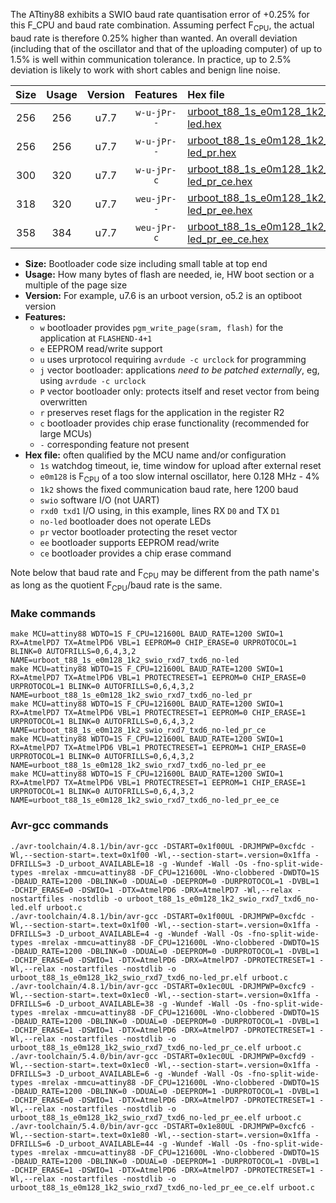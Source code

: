 The ATtiny88 exhibits a SWIO baud rate quantisation error of +0.25% for this F_CPU and baud rate combination. Assuming perfect F<sub>CPU</sub>, the actual baud rate is therefore 0.25% higher than wanted. An overall deviation (including that of the oscillator and that of the uploading computer) of up to 1.5% is well within communication tolerance. In practice, up to 2.5% deviation is likely to work with short cables and benign line noise.

|Size|Usage|Version|Features|Hex file|
|:-:|:-:|:-:|:-:|:--|
|256|256|u7.7|`w-u-jPr--`|[urboot_t88_1s_e0m128_1k2_swio_rxd7_txd6_no-led.hex](https://raw.githubusercontent.com/stefanrueger/urboot.hex/main/boards/mh-tiny/attiny88/watchdog_1_s/internal_oscillator_e-5.00%25/%2B0m128000_hz/%2B%2B%2B1k2_baud/swio_rxd7_txd6/no-led/urboot_t88_1s_e0m128_1k2_swio_rxd7_txd6_no-led.hex)|
|256|256|u7.7|`w-u-jPr--`|[urboot_t88_1s_e0m128_1k2_swio_rxd7_txd6_no-led_pr.hex](https://raw.githubusercontent.com/stefanrueger/urboot.hex/main/boards/mh-tiny/attiny88/watchdog_1_s/internal_oscillator_e-5.00%25/%2B0m128000_hz/%2B%2B%2B1k2_baud/swio_rxd7_txd6/no-led/urboot_t88_1s_e0m128_1k2_swio_rxd7_txd6_no-led_pr.hex)|
|300|320|u7.7|`w-u-jPr-c`|[urboot_t88_1s_e0m128_1k2_swio_rxd7_txd6_no-led_pr_ce.hex](https://raw.githubusercontent.com/stefanrueger/urboot.hex/main/boards/mh-tiny/attiny88/watchdog_1_s/internal_oscillator_e-5.00%25/%2B0m128000_hz/%2B%2B%2B1k2_baud/swio_rxd7_txd6/no-led/urboot_t88_1s_e0m128_1k2_swio_rxd7_txd6_no-led_pr_ce.hex)|
|318|320|u7.7|`weu-jPr--`|[urboot_t88_1s_e0m128_1k2_swio_rxd7_txd6_no-led_pr_ee.hex](https://raw.githubusercontent.com/stefanrueger/urboot.hex/main/boards/mh-tiny/attiny88/watchdog_1_s/internal_oscillator_e-5.00%25/%2B0m128000_hz/%2B%2B%2B1k2_baud/swio_rxd7_txd6/no-led/urboot_t88_1s_e0m128_1k2_swio_rxd7_txd6_no-led_pr_ee.hex)|
|358|384|u7.7|`weu-jPr-c`|[urboot_t88_1s_e0m128_1k2_swio_rxd7_txd6_no-led_pr_ee_ce.hex](https://raw.githubusercontent.com/stefanrueger/urboot.hex/main/boards/mh-tiny/attiny88/watchdog_1_s/internal_oscillator_e-5.00%25/%2B0m128000_hz/%2B%2B%2B1k2_baud/swio_rxd7_txd6/no-led/urboot_t88_1s_e0m128_1k2_swio_rxd7_txd6_no-led_pr_ee_ce.hex)|

- **Size:** Bootloader code size including small table at top end
- **Usage:** How many bytes of flash are needed, ie, HW boot section or a multiple of the page size
- **Version:** For example, u7.6 is an urboot version, o5.2 is an optiboot version
- **Features:**
  + `w` bootloader provides `pgm_write_page(sram, flash)` for the application at `FLASHEND-4+1`
  + `e` EEPROM read/write support
  + `u` uses urprotocol requiring `avrdude -c urclock` for programming
  + `j` vector bootloader: applications *need to be patched externally*, eg, using `avrdude -c urclock`
  + `P` vector bootloader only: protects itself and reset vector from being overwritten
  + `r` preserves reset flags for the application in the register R2
  + `c` bootloader provides chip erase functionality (recommended for large MCUs)
  + `-` corresponding feature not present
- **Hex file:** often qualified by the MCU name and/or configuration
  + `1s` watchdog timeout, ie, time window for upload after external reset
  + `e0m128` is F<sub>CPU</sub> of a too slow internal oscillator, here 0.128 MHz - 4%
  + `1k2` shows the fixed communication baud rate, here 1200 baud
  + `swio` software I/O (not UART)
  + `rxd0 txd1` I/O using, in this example, lines RX `D0` and TX `D1`
  + `no-led` bootloader does not operate LEDs
  + `pr` vector bootloader protecting the reset vector
  + `ee` bootloader supports EEPROM read/write
  + `ce` bootloader provides a chip erase command


Note below that baud rate and F<sub>CPU</sub> may be different from the path name's as long as the quotient F<sub>CPU</sub>/baud rate is the same.

### Make commands
```
make MCU=attiny88 WDTO=1S F_CPU=121600L BAUD_RATE=1200 SWIO=1 RX=AtmelPD7 TX=AtmelPD6 VBL=1 EEPROM=0 CHIP_ERASE=0 URPROTOCOL=1 BLINK=0 AUTOFRILLS=0,6,4,3,2 NAME=urboot_t88_1s_e0m128_1k2_swio_rxd7_txd6_no-led
make MCU=attiny88 WDTO=1S F_CPU=121600L BAUD_RATE=1200 SWIO=1 RX=AtmelPD7 TX=AtmelPD6 VBL=1 PROTECTRESET=1 EEPROM=0 CHIP_ERASE=0 URPROTOCOL=1 BLINK=0 AUTOFRILLS=0,6,4,3,2 NAME=urboot_t88_1s_e0m128_1k2_swio_rxd7_txd6_no-led_pr
make MCU=attiny88 WDTO=1S F_CPU=121600L BAUD_RATE=1200 SWIO=1 RX=AtmelPD7 TX=AtmelPD6 VBL=1 PROTECTRESET=1 EEPROM=0 CHIP_ERASE=1 URPROTOCOL=1 BLINK=0 AUTOFRILLS=0,6,4,3,2 NAME=urboot_t88_1s_e0m128_1k2_swio_rxd7_txd6_no-led_pr_ce
make MCU=attiny88 WDTO=1S F_CPU=121600L BAUD_RATE=1200 SWIO=1 RX=AtmelPD7 TX=AtmelPD6 VBL=1 PROTECTRESET=1 EEPROM=1 CHIP_ERASE=0 URPROTOCOL=1 BLINK=0 AUTOFRILLS=0,6,4,3,2 NAME=urboot_t88_1s_e0m128_1k2_swio_rxd7_txd6_no-led_pr_ee
make MCU=attiny88 WDTO=1S F_CPU=121600L BAUD_RATE=1200 SWIO=1 RX=AtmelPD7 TX=AtmelPD6 VBL=1 PROTECTRESET=1 EEPROM=1 CHIP_ERASE=1 URPROTOCOL=1 BLINK=0 AUTOFRILLS=0,6,4,3,2 NAME=urboot_t88_1s_e0m128_1k2_swio_rxd7_txd6_no-led_pr_ee_ce
```

### Avr-gcc commands
```
./avr-toolchain/4.8.1/bin/avr-gcc -DSTART=0x1f00UL -DRJMPWP=0xcfdc -Wl,--section-start=.text=0x1f00 -Wl,--section-start=.version=0x1ffa -DFRILLS=3 -D_urboot_AVAILABLE=18 -g -Wundef -Wall -Os -fno-split-wide-types -mrelax -mmcu=attiny88 -DF_CPU=121600L -Wno-clobbered -DWDTO=1S -DBAUD_RATE=1200 -DBLINK=0 -DDUAL=0 -DEEPROM=0 -DURPROTOCOL=1 -DVBL=1 -DCHIP_ERASE=0 -DSWIO=1 -DTX=AtmelPD6 -DRX=AtmelPD7 -Wl,--relax -nostartfiles -nostdlib -o urboot_t88_1s_e0m128_1k2_swio_rxd7_txd6_no-led.elf urboot.c
./avr-toolchain/4.8.1/bin/avr-gcc -DSTART=0x1f00UL -DRJMPWP=0xcfdc -Wl,--section-start=.text=0x1f00 -Wl,--section-start=.version=0x1ffa -DFRILLS=3 -D_urboot_AVAILABLE=4 -g -Wundef -Wall -Os -fno-split-wide-types -mrelax -mmcu=attiny88 -DF_CPU=121600L -Wno-clobbered -DWDTO=1S -DBAUD_RATE=1200 -DBLINK=0 -DDUAL=0 -DEEPROM=0 -DURPROTOCOL=1 -DVBL=1 -DCHIP_ERASE=0 -DSWIO=1 -DTX=AtmelPD6 -DRX=AtmelPD7 -DPROTECTRESET=1 -Wl,--relax -nostartfiles -nostdlib -o urboot_t88_1s_e0m128_1k2_swio_rxd7_txd6_no-led_pr.elf urboot.c
./avr-toolchain/4.8.1/bin/avr-gcc -DSTART=0x1ec0UL -DRJMPWP=0xcfc9 -Wl,--section-start=.text=0x1ec0 -Wl,--section-start=.version=0x1ffa -DFRILLS=6 -D_urboot_AVAILABLE=38 -g -Wundef -Wall -Os -fno-split-wide-types -mrelax -mmcu=attiny88 -DF_CPU=121600L -Wno-clobbered -DWDTO=1S -DBAUD_RATE=1200 -DBLINK=0 -DDUAL=0 -DEEPROM=0 -DURPROTOCOL=1 -DVBL=1 -DCHIP_ERASE=1 -DSWIO=1 -DTX=AtmelPD6 -DRX=AtmelPD7 -DPROTECTRESET=1 -Wl,--relax -nostartfiles -nostdlib -o urboot_t88_1s_e0m128_1k2_swio_rxd7_txd6_no-led_pr_ce.elf urboot.c
./avr-toolchain/5.4.0/bin/avr-gcc -DSTART=0x1ec0UL -DRJMPWP=0xcfd9 -Wl,--section-start=.text=0x1ec0 -Wl,--section-start=.version=0x1ffa -DFRILLS=3 -D_urboot_AVAILABLE=6 -g -Wundef -Wall -Os -fno-split-wide-types -mrelax -mmcu=attiny88 -DF_CPU=121600L -Wno-clobbered -DWDTO=1S -DBAUD_RATE=1200 -DBLINK=0 -DDUAL=0 -DEEPROM=1 -DURPROTOCOL=1 -DVBL=1 -DCHIP_ERASE=0 -DSWIO=1 -DTX=AtmelPD6 -DRX=AtmelPD7 -DPROTECTRESET=1 -Wl,--relax -nostartfiles -nostdlib -o urboot_t88_1s_e0m128_1k2_swio_rxd7_txd6_no-led_pr_ee.elf urboot.c
./avr-toolchain/5.4.0/bin/avr-gcc -DSTART=0x1e80UL -DRJMPWP=0xcfc6 -Wl,--section-start=.text=0x1e80 -Wl,--section-start=.version=0x1ffa -DFRILLS=6 -D_urboot_AVAILABLE=44 -g -Wundef -Wall -Os -fno-split-wide-types -mrelax -mmcu=attiny88 -DF_CPU=121600L -Wno-clobbered -DWDTO=1S -DBAUD_RATE=1200 -DBLINK=0 -DDUAL=0 -DEEPROM=1 -DURPROTOCOL=1 -DVBL=1 -DCHIP_ERASE=1 -DSWIO=1 -DTX=AtmelPD6 -DRX=AtmelPD7 -DPROTECTRESET=1 -Wl,--relax -nostartfiles -nostdlib -o urboot_t88_1s_e0m128_1k2_swio_rxd7_txd6_no-led_pr_ee_ce.elf urboot.c
```

